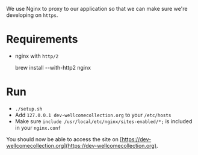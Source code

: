 We use Nginx to proxy to our application so that we can make sure we're developing on `https`.

# Requirements

- nginx with `http/2`

  brew install --with-http2 nginx

# Run

* `./setup.sh`
* Add `127.0.0.1 dev-wellcomecollection.org` to your `/etc/hosts`
* Make sure `include /usr/local/etc/nginx/sites-enabled/*;` is included in your `nginx.conf` 

You should now be able to access the site on [https://dev-wellcomecollection.org](https://dev-wellcomecollection.org).
